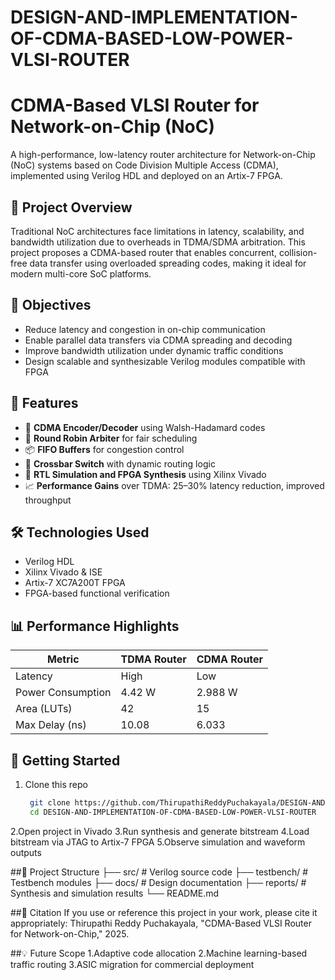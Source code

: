 # DESIGN-AND-IMPLEMENTATION-OF-CDMA-BASED-LOW-POWER-VLSI-ROUTER
# CDMA-Based VLSI Router for Network-on-Chip (NoC)

A high-performance, low-latency router architecture for Network-on-Chip (NoC) systems based on Code Division Multiple Access (CDMA), implemented using Verilog HDL and deployed on an Artix-7 FPGA.

## 🚀 Project Overview

Traditional NoC architectures face limitations in latency, scalability, and bandwidth utilization due to overheads in TDMA/SDMA arbitration. This project proposes a CDMA-based router that enables concurrent, collision-free data transfer using overloaded spreading codes, making it ideal for modern multi-core SoC platforms.

## 🎯 Objectives

- Reduce latency and congestion in on-chip communication
- Enable parallel data transfers via CDMA spreading and decoding
- Improve bandwidth utilization under dynamic traffic conditions
- Design scalable and synthesizable Verilog modules compatible with FPGA

## 🧩 Features

- 🧬 **CDMA Encoder/Decoder** using Walsh-Hadamard codes
- 🧠 **Round Robin Arbiter** for fair scheduling
- 📦 **FIFO Buffers** for congestion control
- 🔀 **Crossbar Switch** with dynamic routing logic
- 🔧 **RTL Simulation and FPGA Synthesis** using Xilinx Vivado
- 📈 **Performance Gains** over TDMA: 25–30% latency reduction, improved throughput

## 🛠️ Technologies Used

- Verilog HDL
- Xilinx Vivado & ISE
- Artix-7 XC7A200T FPGA
- FPGA-based functional verification

## 📊 Performance Highlights

| Metric              | TDMA Router | CDMA Router |
|---------------------|-------------|-------------|
| Latency             | High        | Low         |
| Power Consumption   | 4.42 W      | 2.988 W     |
| Area (LUTs)         | 42          | 15          |
| Max Delay (ns)      | 10.08       | 6.033       |

## 🧪 Getting Started

1. Clone this repo  
   ```bash
    git clone https://github.com/ThirupathiReddyPuchakayala/DESIGN-AND-IMPLEMENTATION-OF-CDMA-BASED-LOW-POWER-VLSI-ROUTER.git
    cd DESIGN-AND-IMPLEMENTATION-OF-CDMA-BASED-LOW-POWER-VLSI-ROUTER
2.Open project in Vivado
3.Run synthesis and generate bitstream
4.Load bitstream via JTAG to Artix-7 FPGA
5.Observe simulation and waveform outputs

##📂 Project Structure
├── src/              # Verilog source code
├── testbench/        # Testbench modules
├── docs/             # Design documentation
├── reports/          # Synthesis and simulation results
└── README.md

##📖 Citation
If you use or reference this project in your work, please cite it appropriately:
Thirupathi Reddy Puchakayala, "CDMA-Based VLSI Router for Network-on-Chip," 2025.

##💡 Future Scope
1.Adaptive code allocation
2.Machine learning-based traffic routing
3.ASIC migration for commercial deployment
